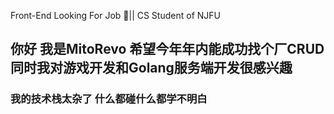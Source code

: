 Front-End Looking For Job 👔|| CS Student of NJFU
## 你好 我是MitoRevo 希望今年年内能成功找个厂CRUD 同时我对游戏开发和Golang服务端开发很感兴趣
### 我的技术栈太杂了 什么都碰什么都学不明白

<!--
**NaraNocturne/NaraNocturne** is a ✨ _special_ ✨ repository because its `README.md` (this file) appears on your GitHub profile.

Here are some ideas to get you started:

- 🔭 I’m currently working on ...
- 🌱 I’m currently learning ...
- 👯 I’m looking to collaborate on ...
- 🤔 I’m looking for help with ...
- 💬 Ask me about ...
- 📫 How to reach me: ...
- 😄 Pronouns: ...
- ⚡ Fun fact: ...
-->
